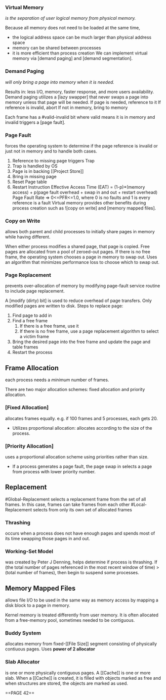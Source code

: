 ### Virtual Memory
*is the separation of user logical memory from physical memory.* 

Because all memory does not need to be loaded at the same time,
- the logical address space can be much larger than physical address space 
- memory can be shared between processes
- it is more efficient than process creation
We can implement virtual memory via [demand paging] and [demand segmentation]. 


### Demand Paging
*will only bring a page into memory when it is needed.* 

Results in: less I/O, memory, faster response, and more users availability. Demand paging utilizes a [lazy swapper] that never swaps a page into memory unless that page will be needed. 
If page is needed, reference to it
If reference is invalid, abort
If not in memory, bring to memory

Each frame has a #valid-invalid bit where valid means it is in memory and invalid triggers a [page fault]. 
### Page Fault
forces the operating system to determine if the page reference is invalid or just not in memory and to handle both cases. 
1. Reference to missing page triggers Trap
2. Trap is handled by OS
3. Page is in backing [[Project Store]]
4. Bring in missing page
5. Reset Page table
6. Restart Instruction
Effective Access Time (EAT) = (1-p)\*(memory access) + p(page fault overhead + swap in and out + restart overhead)
Page Fault Rate => 0\<=PFR\<=1.0, where 0 is no faults and 1 is every reference is a fault
Virtual memory provides other benefits during process creation such as ![copy on write] and [memory mapped files]. 
### Copy on Write
allows both parent and child processes to initially share pages in memory while having different. 

When either process modifies a shared page, that page is copied. Free pages are allocated from a pool of zeroed-out pages. 
If there is no free frame, the operating system chooses a page in memory to swap out. Uses an algorithm that minimizes performance loss to choose which to swap out. 

### Page Replacement
prevents over-allocation of memory by modifying page-fault service routine to include page replacement. 

A [modify (dirty) bit] is used to reduce overhead of page transfers. Only modified pages are written to disk. 
Steps to replace page:
1. Find page to add in
2. Find a free frame
	1. If there is a free frame, use it
	2. If there is no free frame, use a page replacement algorithm to select a victim frame
3. Bring the desired page into the free frame and update the page and table frames
4. Restart the process


## Frame Allocation
each process needs a *minimum* number of frames. 

There are two major allocation schemes: fixed allocation and priority allocation. 

### [Fixed Allocation]
allocates frames equally. e.g. if 100 frames and 5 processes, each gets 20. 
- Utilizes proportional allocation: allocates according to the size of the process. 

### [Priority Allocation]
uses a proportional allocation scheme using priorities rather than size. 
- If a process generates a page fault, the page swap in selects a page from process with lower priority number. 

## Replacement
#Global-Replacement selects a replacement frame from the set of all frames. In this case, frames can take frames from each other
#Local-Replacement selects from only its own set of allocated frames


### Thrashing
occurs when a process does not have enough pages and spends most of its time swapping those pages in and out. 

### Working-Set Model
was created by Peter J Denning, helps determine if process is thrashing. 
If (the total number of pages referenced in the most recent window of time) > (total number of frames), then begin to suspend some processes. 

## Memory Mapped Files
allows file I/O to be used in the same way as memory access by mapping a disk block to a page in memory. 

Kernel memory is treated differently from user memory. It is often allocated from a free-memory pool, sometimes needed to be contiguous. 

### Buddy System
allocates memory from fixed-[[File Size]] segment consisting of physically contiuous pages. Uses **power of 2 allocator**

### Slab Allocator
is one or more physically contiguous pages. A [[Cache]] is one or more slab. When a [[Cache]] is created, it is filled with objects marked as free and when structures are stored, the objects are marked as used. 

==PAGE 42==


